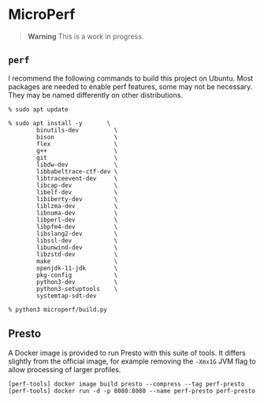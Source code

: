 # MicroPerf

> **Warning**
> This is a work in progress.

## `perf`

I recommend the following commands to build this project on Ubuntu.
Most packages are needed to enable perf features, some may not be necessary.
They may be named differently on other distributions.

```
% sudo apt update

% sudo apt install -y       \
        binutils-dev          \
        bison                 \
        flex                  \
        g++                   \
        git                   \
        libdw-dev             \
        libbabeltrace-ctf-dev \
        libtraceevent-dev     \
        libcap-dev            \
        libelf-dev            \
        libiberty-dev         \
        liblzma-dev           \
        libnuma-dev           \
        libperl-dev           \
        libpfm4-dev           \
        libslang2-dev         \
        libssl-dev            \
        libunwind-dev         \
        libzstd-dev           \
        make                  \
        openjdk-11-jdk        \
        pkg-config            \
        python3-dev           \
        python3-setuptools    \
        systemtap-sdt-dev

% python3 microperf/build.py
```

## Presto

A Docker image is provided to run Presto with this suite of tools.
It differs slightly from the official image, for example removing the `-Xmx1G`
JVM flag to allow processing of larger profiles.

```
[perf-tools] docker image build presto --compress --tag perf-presto
[perf-tools] docker run -d -p 8080:8080 --name perf-presto perf-presto
```

